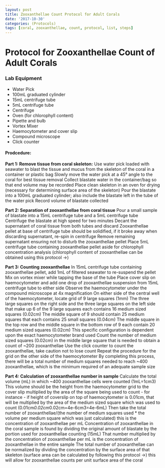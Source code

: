 ```yaml
---
layout: post
title: Zooxanthellae Count Protocol for Adult Corals
date: '2017-10-30'
categories: (Protocols)
tags: [coral, zooxanthellae, count, protocol, list, steps]
---
```

# Protocol for Zooxanthellae Count of Adult Corals
### Lab Equipment
* Water Pick
* 100mL graduated cylinder
* 15mL centrifuge tube
* 5mL centrifuge tube
* Centrifuge
* Oven (for chlorophyll content)
* Pipette and bulb
* Vortex Mixer
* Haemocytometer and cover slip
* Compound microscope
* Click counter

#### Prodcedure:

**Part 1: Remove tissue from coral skeleton:**
Use water pick loaded with seawater to blast the tissue and mucus from the skeleton of the coral in a container or plastic bag
Slowly move the water pick at a 45° angle to the coral for best tissue removal
Collect blastate water in the container/bag so that end volume may be recorded
Place clean skeleton in an oven for drying (necessary for determining surface area of the skeleton)
Pour the blastate into a 100mL graduated cylinder; also include the blastate left in the tube of the water pick
Record volume of blastate collected

**Part 2: Separation of zooxanthellae from coral tissue**
Pour a small sample of blastate into a 15mL centrifuge tube and a 5mL centrifuge tube
Centrifuge the blastate at high speed for two minutes
Decant the supernatant of coral tissue from both tubes and discard
Zooxanthellae pellet at base of centrifuge tube should be solidified, if it broke away when discarding supernatant, re-spin in centrifuge
Remove remaining supernatant ensuring not to disturb the zooxanthellae pellet
Place 5mL centrifuge tube containing zooxanthellae pellet aside for chlorophyll concentration analysis (chlorophyll content of zooxanthellae can be obtained using this protocol ->)

**Part 3: Counting zooxanthellae**
In 15mL centrifuge tube containing zooxanthellae pellet, add 1mL of filtered seawater to re-suspend the pellet
Mix on vortex mixer while tapping the base of the tube
Place cover slip on haemocytometer and add one drop of zooxanthellae suspension from 15mL centrifuge tube to either side
Observe the haemocytometer under the compound microscope at 4x magnification
On either side of the central well of the haemocytometer, locate grid of 9 large squares (1mm)
The three large squares on the right side and the three large squares on the left side that make up 6 of the 9 large squares each contains 16 medium sized squares (0.02cm)
The middle square of 9 should contain 25 medium squares that each contains 25 small squares (0.04cm)
The middle square in the top row and the middle square in the bottom row of 9 each contain 20 medium sized squares (0.02cm)
This specific configuration is dependent upon the exact haemocytometer brand used
Count the number of medium sized squares (0.02cm) in the middle large square that is needed to obtain a count of ~200 zooxanthellae
Use the click counter to count the zooxanthellae, take caution not to lose count
Repeat the procedure for the grid on the other side of the haemocytometer
By completing this process, there will be a total number of medium squares needed to reach ~400 zooxanthellae, which is the minimum required of an adequate sample size

**Part 4: Calculation of zooxanthellae number in sample**
Calculate the total volume (mL) in which ~400 zooxanthellae cells were counted (1mL=1cm3)
This volume should be the height from the haemocytometer grid to the cover slip multiplied by the area of the square being used to count - for instance - if height of coverslip on top of haemocytometer is 0.01cm, that will be multiplied by the area of the medium sized square which was used to count (0.01cm*0.02cm*0.02cm=4e-6cm3=4e-6mL)
Then take the total number of zooxanthellae/(the number of medium squares used * the volume per medium square which was just calculated) this is the concentration of zooxanthellae per mL
Concentration of zooxanthellae in the coral sample is found by dividing the original amount of blastate by the portion used for zooxanthellae counting (15mL)
That number multiplied by the concentration of zooxanthellae per mL is the concentration of zooxanthellae in the entire sample
The total number of zooxanthellae can be normalized by dividing the concentration by the surface area of that skeleton (surface area can be calculated by following this protocol ->) this will allow for zooxanthellae counts per unit surface area of the coral
